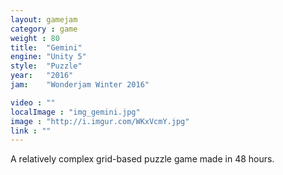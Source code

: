```yaml
---
layout: gamejam
category : game
weight : 80
title:  "Gemini"
engine: "Unity 5"
style:  "Puzzle"
year:   "2016"
jam:    "Wonderjam Winter 2016"

video : ""
localImage : "img_gemini.jpg"
image : "http://i.imgur.com/WKxVcmY.jpg"
link : ""
---
```

A relatively complex grid-based puzzle game made in 48 hours. 